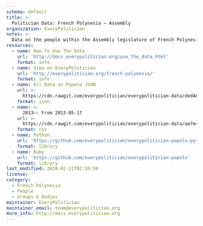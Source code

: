```yaml
---
schema: default
title: >-
  Politician Data: French Polynesia — Assembly
organization: EveryPolitician
notes: >-
  Data on the people within the Assembly legislature of French Polynesia.
resources:
  - name: How To Use The Data
    url: 'http://docs.everypolitician.org/use_the_data.html'
    format: info
  - name: View on EveryPolitician
    url: 'http://everypolitician.org/french-polynesia/'
    format: info
  - name: All Data as Popolo JSON
    url: >-
      https://cdn.rawgit.com/everypolitician/everypolitician-data/ded4e41dd0849f67d2174d80a4d562ede5aca77b/data/French_Polynesia/Assembly/ep-popolo-v1.0.json
    format: json
  - name: >-
      2013–: From 2013-05-17
    url: >-
      https://cdn.rawgit.com/everypolitician/everypolitician-data/ae7e474ade81394a2f5dcefcfa74bc2d1f7ee43b/data/French_Polynesia/Assembly/term-2013.csv
    format: csv
  - name: Python
    url: 'https://github.com/everypolitician/everypolitician-popolo-python'
    format: library
  - name: Ruby
    url: 'https://github.com/everypolitician/everypolitician-popolo'
    format: library
last_modified: 2018-02-21T02:16:56
license: ''
category:
  - French Polynesia
  - People
  - Groups & Bodies
maintainer: EveryPolitician
maintainer_email: team@everypolitician.org
more_info: http://docs.everypolitician.org
---
```

